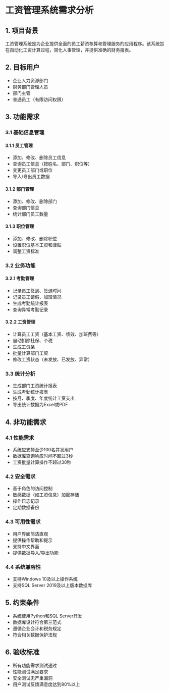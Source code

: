 # 工资管理系统需求分析

## 1. 项目背景

工资管理系统是为企业提供全面的员工薪资核算和管理服务的应用程序。该系统旨在自动化工资计算过程，简化人事管理，并提供准确的财务报表。

## 2. 目标用户

- 企业人力资源部门
- 财务部门管理人员
- 部门主管
- 普通员工（有限访问权限）

## 3. 功能需求

### 3.1 基础信息管理

#### 3.1.1 员工管理
- 添加、修改、删除员工信息
- 查询员工信息（按姓名、部门、职位等）
- 变更员工部门或职位
- 导入/导出员工数据

#### 3.1.2 部门管理
- 添加、修改、删除部门
- 查询部门信息
- 统计部门员工数量

#### 3.1.3 职位管理
- 添加、修改、删除职位
- 设置职位基本工资和津贴
- 调整工资标准

### 3.2 业务功能

#### 3.2.1 考勤管理
- 记录员工签到、签退时间
- 记录员工请假、加班情况
- 生成考勤统计报表
- 查询异常考勤记录

#### 3.2.2 工资管理
- 计算员工工资（基本工资、绩效、加班费等）
- 自动扣除社保、个税
- 生成工资条
- 批量计算部门工资
- 修改工资状态（未发放、已发放、异常）

### 3.3 统计分析

- 生成部门工资统计报表
- 生成考勤统计报表
- 按月、季度、年度统计工资支出
- 导出统计数据为Excel或PDF

## 4. 非功能需求

### 4.1 性能需求
- 系统应支持至少100名并发用户
- 数据库查询响应时间不超过3秒
- 工资批量计算操作不超过30秒

### 4.2 安全需求
- 基于角色的访问控制
- 敏感数据（如工资信息）加密存储
- 操作日志记录
- 定期数据备份

### 4.3 可用性需求
- 用户界面简洁直观
- 提供操作帮助和提示
- 支持中文界面
- 提供数据导入/导出功能

### 4.4 系统兼容性
- 支持Windows 10及以上操作系统
- 支持SQL Server 2019及以上版本数据库

## 5. 约束条件

- 系统使用Python和SQL Server开发
- 数据库设计符合第三范式
- 遵循企业会计和税务规定
- 符合相关数据保护法规

## 6. 验收标准

- 所有功能需求测试通过
- 性能测试满足要求
- 安全测试无严重漏洞
- 用户测试反馈满意度达到80%以上 